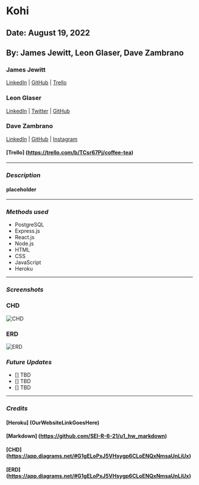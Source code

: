 # Kohi

## Date: August 19, 2022

## By: James Jewitt, Leon Glaser, Dave Zambrano

### James Jewitt

[LinkedIn](https://www.linkedin.com/in/james-jewitt/) |
[GitHub](https://github.com/jamest7783) |
[Trello](https://trello.com/b/Mc0uEhTG/quickchart)

### Leon Glaser

[LinkedIn](https://www.linkedin.com/in/leon-glaser) |
[Twitter](https://twitter.com/sirescapist) |
[GitHub](https://github.com/lnglaser)

### Dave Zambrano

[LinkedIn](https://www.linkedin.com/in/davezambr/) |
[GitHub](https://github.com/dzambr13) |
[Instagram](https://www.instagram.com/dayvuhh/)

#### [Trello] (https://trello.com/b/TCsr67Pj/coffee-tea)

---

### **_Description_**

#### placeholder

---

### **_Methods used_**

- PostgreSQL
- Express.js
- React.js
- Node.js
- HTML
- CSS
- JavaScript
- Heroku

---

### **_Screenshots_**

### CHD

![CHD](https://cdn.discordapp.com/attachments/994991543712751756/1007641852717056030/unknown.png)

### ERD

![ERD](https://cdn.discordapp.com/attachments/994991543712751756/1007642066609782794/unknown.png)

### **_Future Updates_**

- [] TBD
- [] TBD
- [] TBD

---

### **_Credits_**

#### [Heroku] (OurWebsiteLinkGoesHere)

#### [Markdown] (https://github.com/SEI-R-6-21/u1_hw_markdown)

#### [CHD] (https://app.diagrams.net/#G1gELoPxJ5VHsygp6CLoENQxNmsaUnLiUx)

#### [ERD] (https://app.diagrams.net/#G1gELoPxJ5VHsygp6CLoENQxNmsaUnLiUx)
